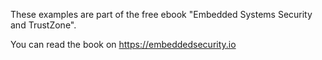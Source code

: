 These examples are part of the free ebook "Embedded Systems Security and TrustZone". 

You can read the book on https://embeddedsecurity.io
